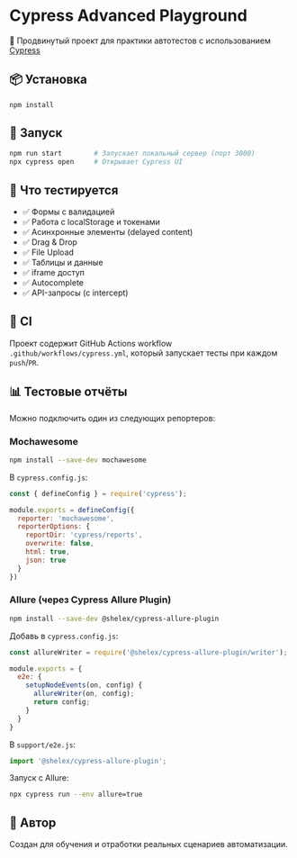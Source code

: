 # Cypress Advanced Playground

🧪 Продвинутый проект для практики автотестов с использованием [Cypress](https://www.cypress.io/)

## 📦 Установка

```bash
npm install
```

## 🚀 Запуск

```bash
npm run start        # Запускает локальный сервер (порт 3000)
npx cypress open     # Открывает Cypress UI
```

## 🧪 Что тестируется

- ✅ Формы с валидацией
- ✅ Работа с localStorage и токенами
- ✅ Асинхронные элементы (delayed content)
- ✅ Drag & Drop
- ✅ File Upload
- ✅ Таблицы и данные
- ✅ iframe доступ
- ✅ Autocomplete
- ✅ API-запросы (с intercept)

## 🤖 CI

Проект содержит GitHub Actions workflow `.github/workflows/cypress.yml`, который запускает тесты при каждом `push`/`PR`.

## 📊 Тестовые отчёты

Можно подключить один из следующих репортеров:

### Mochawesome

```bash
npm install --save-dev mochawesome
```

В `cypress.config.js`:

```js
const { defineConfig } = require('cypress');

module.exports = defineConfig({
  reporter: 'mochawesome',
  reporterOptions: {
    reportDir: 'cypress/reports',
    overwrite: false,
    html: true,
    json: true
  }
})
```

### Allure (через Cypress Allure Plugin)

```bash
npm install --save-dev @shelex/cypress-allure-plugin
```

Добавь в `cypress.config.js`:

```js
const allureWriter = require('@shelex/cypress-allure-plugin/writer');

module.exports = {
  e2e: {
    setupNodeEvents(on, config) {
      allureWriter(on, config);
      return config;
    }
  }
}
```

В `support/e2e.js`:

```js
import '@shelex/cypress-allure-plugin';
```

Запуск с Allure:

```bash
npx cypress run --env allure=true
```

## 🧠 Автор

Создан для обучения и отработки реальных сценариев автоматизации.
